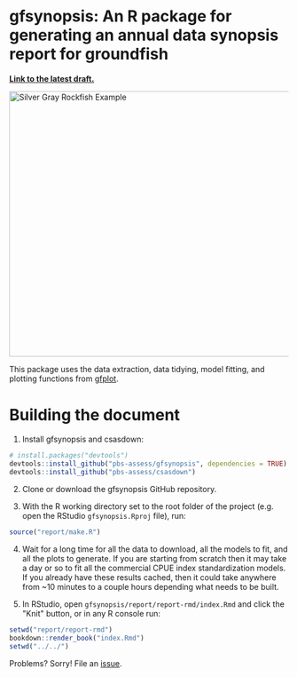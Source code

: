 # gfsynopsis: An R package for generating an annual data synopsis report for groundfish

**[Link to the latest draft.](https://www.dropbox.com/s/x2behytduygk5f2/pbs-gf-synopsisv0.7.3.pdf?dl=1)**

<img src="report/silvergray.jpg" alt="Silver Gray Rockfish Example" width="750" height="478.5">

This package uses the data extraction, data tidying, model fitting, and plotting functions from [gfplot](https://github.com/pbs-assess/gfplot).

# Building the document

1. Install gfsynopsis and csasdown:

```r
# install.packages("devtools")
devtools::install_github("pbs-assess/gfsynopsis", dependencies = TRUE)
devtools::install_github("pbs-assess/csasdown")
```

2. Clone or download the gfsynopsis GitHub repository.

3. With the R working directory set to the root folder of the project (e.g. open the RStudio `gfsynopsis.Rproj` file), run:

```r
source("report/make.R")
```

4. Wait for a long time for all the data to download, all the models to fit, and all the plots to generate. If you are starting from scratch then it may take a day or so to fit all the commercial CPUE index standardization models. If you already have these results cached, then it could take anywhere from ~10 minutes to a couple hours depending what needs to be built.

5. In RStudio, open `gfsynopsis/report/report-rmd/index.Rmd` and click the "Knit" button, or in any R console run:

```r
setwd("report/report-rmd")
bookdown::render_book("index.Rmd")
setwd("../../")
```

Problems? Sorry! File an [issue](https://github.com/pbs-assess/gfsynopsis/issues).
